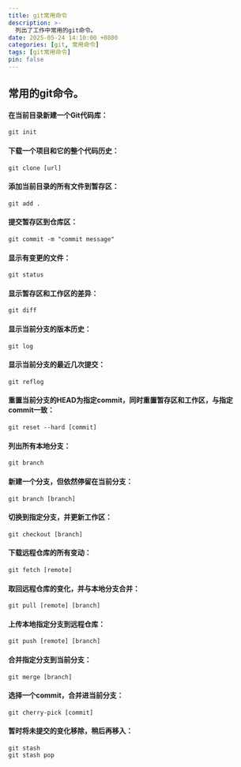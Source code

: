 ```yaml
---
title: git常用命令
description: >-
  列出了工作中常用的git命令。
date: 2025-05-24 14:10:00 +0800
categories: [git, 常用命令]
tags: [git常用命令]
pin: false
---
```


## 常用的git命令。

#### 在当前目录新建一个Git代码库：
```shell
git init
```

#### 下载一个项目和它的整个代码历史：
```shell
git clone [url]
```

#### 添加当前目录的所有文件到暂存区：
```shell
git add .
```

#### 提交暂存区到仓库区：
```shell
git commit -m "commit message"
```

#### 显示有变更的文件：
```shell
git status
```

#### 显示暂存区和工作区的差异：
```shell
git diff
```
#### 显示当前分支的版本历史：
```shell
git log
```

#### 显示当前分支的最近几次提交：
```shell
git reflog
```

#### 重置当前分支的HEAD为指定commit，同时重置暂存区和工作区，与指定commit一致：
```shell
git reset --hard [commit]
```

#### 列出所有本地分支：
```shell
git branch
```

#### 新建一个分支，但依然停留在当前分支：
```shell
git branch [branch]
```

#### 切换到指定分支，并更新工作区：
```shell
git checkout [branch]
```

#### 下载远程仓库的所有变动：
```shell
git fetch [remote]
```

#### 取回远程仓库的变化，并与本地分支合并：
```shell
git pull [remote] [branch]
```

#### 上传本地指定分支到远程仓库：
```shell
git push [remote] [branch]
```

#### 合并指定分支到当前分支：
```shell
git merge [branch]
```

#### 选择一个commit，合并进当前分支：
```shell
git cherry-pick [commit]
```

#### 暂时将未提交的变化移除，稍后再移入：
```shell
git stash
git stash pop
```

